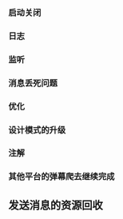 ### 启动关闭

### 日志

### 监听

### 消息丢死问题

### 优化 

### 设计模式的升级

### 注解 

### 其他平台的弹幕爬去继续完成


## 发送消息的资源回收
